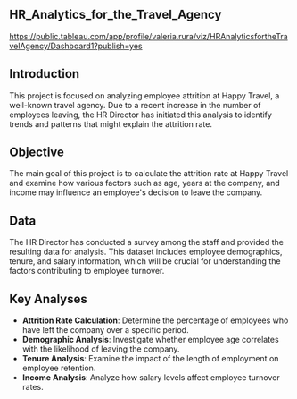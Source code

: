 ## HR_Analytics_for_the_Travel_Agency
https://public.tableau.com/app/profile/valeria.rura/viz/HRAnalyticsfortheTravelAgency/Dashboard1?publish=yes

## Introduction
This project is focused on analyzing employee attrition at Happy Travel, a well-known travel agency. Due to a recent increase in the number of employees leaving, the HR Director has initiated this analysis to identify trends and patterns that might explain the attrition rate.

## Objective
The main goal of this project is to calculate the attrition rate at Happy Travel and examine how various factors such as age, years at the company, and income may influence an employee's decision to leave the company.

## Data
The HR Director has conducted a survey among the staff and provided the resulting data for analysis. This dataset includes employee demographics, tenure, and salary information, which will be crucial for understanding the factors contributing to employee turnover.

## Key Analyses
- **Attrition Rate Calculation**: Determine the percentage of employees who have left the company over a specific period.
- **Demographic Analysis**: Investigate whether employee age correlates with the likelihood of leaving the company.
- **Tenure Analysis**: Examine the impact of the length of employment on employee retention.
- **Income Analysis**: Analyze how salary levels affect employee turnover rates.
